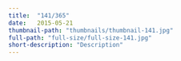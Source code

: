 ```yaml
---
title:  "141/365"
date:   2015-05-21
thumbnail-path: "thumbnails/thumbnail-141.jpg"
full-path: "full-size/full-size-141.jpg"
short-description: "Description"
---
```

